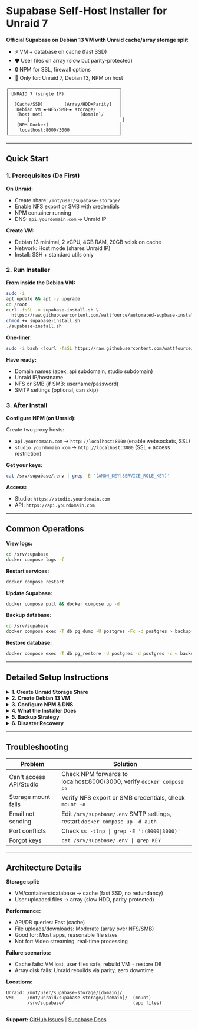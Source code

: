 # Supabase Self-Host Installer for Unraid 7

**Official Supabase on Debian 13 VM with Unraid cache/array storage split**

- ⚡ VM + database on cache (fast SSD)
- 🛡️ User files on array (slow but parity-protected)
- 🔒 NPM for SSL, firewall options
- 🎯 Only for: Unraid 7, Debian 13, NPM on host

```
┌──────────────────────────────────────────┐
│ UNRAID 7 (single IP)                     │
│                                          │
│  [Cache/SSD]        [Array/HDD+Parity]   │
│   Debian VM ◄─NFS/SMB─► storage/         │
│   (host net)              [domain]/      │
│       │                                   │
│   [NPM Docker]                           │
│    localhost:8000/3000                   │
└──────────────────────────────────────────┘
```

---

## Quick Start

### 1. Prerequisites (Do First)

**On Unraid:**
- Create share: `/mnt/user/supabase-storage/`
- Enable NFS export or SMB with credentials
- NPM container running
- DNS: `api.yourdomain.com` → Unraid IP

**Create VM:**
- Debian 13 minimal, 2 vCPU, 4GB RAM, 20GB vdisk on cache
- Network: Host mode (shares Unraid IP)
- Install: SSH + standard utils only

### 2. Run Installer

**From inside the Debian VM:**

```bash
sudo -i
apt update && apt -y upgrade
cd /root
curl -fsSL -o supabase-install.sh \
  https://raw.githubusercontent.com/wattfource/automated-supbase-install-unraid/main/supabase-install.sh
chmod +x supabase-install.sh
./supabase-install.sh
```

**One-liner:**
```bash
sudo -i bash <(curl -fsSL https://raw.githubusercontent.com/wattfource/automated-supbase-install-unraid/main/supabase-install.sh)
```

**Have ready:**
- Domain names (apex, api subdomain, studio subdomain)
- Unraid IP/hostname
- NFS or SMB (if SMB: username/password)
- SMTP settings (optional, can skip)

### 3. After Install

**Configure NPM (on Unraid):**

Create two proxy hosts:
- `api.yourdomain.com` → `http://localhost:8000` (enable websockets, SSL)
- `studio.yourdomain.com` → `http://localhost:3000` (SSL + access restriction)

**Get your keys:**
```bash
cat /srv/supabase/.env | grep -E '(ANON_KEY|SERVICE_ROLE_KEY)'
```

**Access:**
- Studio: `https://studio.yourdomain.com`
- API: `https://api.yourdomain.com`

---

## Common Operations

**View logs:**
```bash
cd /srv/supabase
docker compose logs -f
```

**Restart services:**
```bash
docker compose restart
```

**Update Supabase:**
```bash
docker compose pull && docker compose up -d
```

**Backup database:**
```bash
cd /srv/supabase
docker compose exec -T db pg_dump -U postgres -Fc -d postgres > backup-$(date +%F).dump
```

**Restore database:**
```bash
docker compose exec -T db pg_restore -U postgres -d postgres -c < backup-file.dump
```

---

## Detailed Setup Instructions

<details>
<summary><b>1. Create Unraid Storage Share</b></summary>

In Unraid Web UI:
1. **Shares** → **Add Share**
2. Settings:
   - Name: `supabase-storage`
   - Use cache: `No` (force to array)
   - Export: `Yes` (NFS) or Security: `Private` (SMB)

From Unraid terminal:
```bash
mkdir -p /mnt/user/supabase-storage/yourdomain.com
chmod 755 /mnt/user/supabase-storage/yourdomain.com
```

Verify NFS (if using):
```bash
showmount -e localhost
```
</details>

<details>
<summary><b>2. Create Debian 13 VM</b></summary>

In Unraid VM Manager:
- **VMs** → **Add VM** → **Linux**
- Name: `debian-supabase`
- CPUs: `2+`, RAM: `4096 MB+`
- vDisk: `/mnt/cache/domains/debian-supabase/vdisk1.img`, 20GB+
- **Network: Host mode** (important!)
- Boot Debian 13 netinstall ISO

During Debian install:
- Minimal install, no desktop
- Software: SSH + standard utils only
- Partitioning: Use entire disk

After install:
```bash
apt update && apt upgrade -y
apt install -y sudo
ping -c 3 google.com  # verify connectivity
```
</details>

<details>
<summary><b>3. Configure NPM & DNS</b></summary>

**DNS (at your provider):**
```
api.yourdomain.com    → Unraid IP
studio.yourdomain.com → Unraid IP
```

**NPM Proxy Hosts:**
- API: `http://localhost:8000` (enable websockets, SSL)
- Studio: `http://localhost:3000` (SSL, add access control)
</details>

<details>
<summary><b>4. What the Installer Does</b></summary>

Interactive prompts for:
- Domain names (apex, api, studio)
- SMTP settings (optional)
- Analytics enable/disable
- Port pinning (security)
- Firewall rules (optional UFW)
- Unraid storage (NFS/SMB)

Automated actions:
- Install Docker if missing
- Generate secure secrets + JWT tokens
- Fetch official Supabase docker setup
- Mount Unraid storage at `/mnt/unraid/supabase-storage/[domain]`
- Start all containers
- Install location: `/srv/supabase`

Time: 5-15 minutes
</details>

<details>
<summary><b>5. Backup Strategy</b></summary>

**Database (daily):**
```bash
cd /srv/supabase
docker compose exec -T db pg_dump -U postgres -Fc > backup-$(date +%F).dump
```

**Environment file:**
```bash
cp /srv/supabase/.env ~/backup-env-$(date +%F).env
```

**Auto-backup script:**
```bash
cat > /root/backup-supabase.sh <<'EOF'
#!/bin/bash
cd /srv/supabase
docker compose exec -T db pg_dump -U postgres -Fc > backups/db-$(date +%F).dump
find backups/ -name "db-*.dump" -mtime +7 -delete
EOF
chmod +x /root/backup-supabase.sh
(crontab -l; echo "0 2 * * * /root/backup-supabase.sh") | crontab -
```

**User files:** Already on array with parity protection
</details>

<details>
<summary><b>6. Disaster Recovery</b></summary>

If VM/cache fails:
1. Create new Debian 13 VM
2. Run installer with same domains
3. Stop services: `docker compose down`
4. Restore `.env` from backup
5. Restore database: `docker compose up -d db && sleep 10 && docker compose exec -T db pg_restore -U postgres -d postgres -c < backup.dump`
6. Start all: `docker compose up -d`

User files survive on array (parity-protected)
</details>

---

## Troubleshooting

| Problem | Solution |
|---------|----------|
| Can't access API/Studio | Check NPM forwards to localhost:8000/3000, verify `docker compose ps` |
| Storage mount fails | Verify NFS export or SMB credentials, check `mount -a` |
| Email not sending | Edit `/srv/supabase/.env` SMTP settings, restart `docker compose up -d auth` |
| Port conflicts | Check `ss -tlnp \| grep -E ':(8000\|3000)'` |
| Forgot keys | `cat /srv/supabase/.env \| grep KEY` |

---

## Architecture Details

**Storage split:**
- VM/containers/database → cache (fast SSD, no redundancy)
- User uploaded files → array (slow HDD, parity-protected)

**Performance:**
- API/DB queries: Fast (cache)
- File uploads/downloads: Moderate (array over NFS/SMB)
- Good for: Most apps, reasonable file sizes
- Not for: Video streaming, real-time processing

**Failure scenarios:**
- Cache fails: VM lost, user files safe, rebuild VM + restore DB
- Array disk fails: Unraid rebuilds via parity, zero downtime

**Locations:**
```
Unraid: /mnt/user/supabase-storage/[domain]/
VM:     /mnt/unraid/supabase-storage/[domain]/  (mount)
        /srv/supabase/                          (app files)
```

---

**Support:** [GitHub Issues](https://github.com/wattfource/automated-supbase-install-unraid/issues) | [Supabase Docs](https://supabase.com/docs/guides/self-hosting)